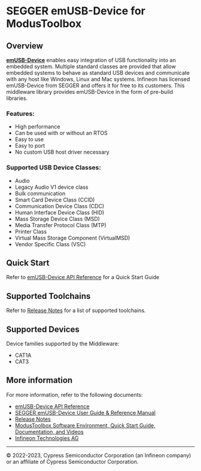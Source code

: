 # SEGGER emUSB-Device for ModusToolbox

## Overview

[<b>emUSB-Device</b>](https://www.segger.com/products/connectivity/emusb-device/) enables easy integration of USB functionality into an embedded system. Multiple standard classes are provided that allow embedded systems to behave as standard USB devices and communicate with any host like Windows, Linux and Mac systems. Infineon has licensed emUSB-Device from SEGGER and offers it for free to its customers. This middleware library provides emUSB-Device in the form of pre-build libraries.

### Features:

* High performance
* Can be used with or without an RTOS
* Easy to use
* Easy to port
* No custom USB host driver necessary

### Supported USB Device Classes:

* Audio
* Legacy Audio V1 device class
* Bulk communication
* Smart Card Device Class (CCID)
* Communication Device Class (CDC)
* Human Interface Device Class (HID)
* Mass Storage Device Class (MSD)
* Media Transfer Protocol Class (MTP)
* Printer Class
* Virtual Mass Storage Component (VirtualMSD)
* Vendor Specific Class (VSC)

## Quick Start

Refer to [emUSB-Device API Reference](https://infineon.github.io/emusb-device/html/index.html) for a Quick Start Guide

## Supported Toolchains

Refer to [Release Notes](./RELEASE.md) for a list of supported toolchains.

## Supported Devices

Device families supported by the Middleware:
* CAT1A
* CAT3

## More information

For more information, refer to the following documents:
* [emUSB-Device API Reference](https://infineon.github.io/emusb-device/html/index.html)
* [SEGGER emUSB-Device User Guide & Reference Manual](./docs/UM09001_emUSBD.pdf)
* [Release Notes](./RELEASE.md)
* [ModusToolbox Software Environment, Quick Start Guide, Documentation, and Videos](https://www.infineon.com/cms/en/design-support/tools/sdk/modustoolbox-software/)
* [Infineon Technologies AG](https://www.infineon.com)

---
© 2022-2023, Cypress Semiconductor Corporation (an Infineon company) or an affiliate of Cypress Semiconductor Corporation.
